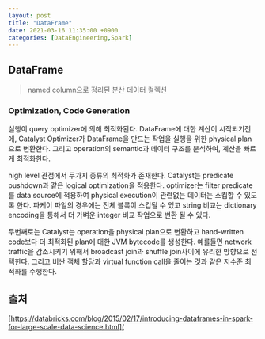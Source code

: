 ```yaml
---
layout: post
title: "DataFrame"
date: 2021-03-16 11:35:00 +0900
categories: [DataEngineering,Spark]
---
```


## DataFrame

> named column으로 정리된 분산 데이터 컬렉션

### Optimization, Code Generation

실행이 query optimizer에 의해 최적화된다. DataFrame에 대한 계산이 시작되기전에, Catalyst Optimizer가 DataFrame을 만드는 작업을 실행을 위한 physical plan으로 변환한다. 그리고 operation의 semantic과 데이터 구조를 분석하여, 계산을 빠르게 최적화한다.

high level 관점에서 두가지 종류의 최적화가 존재한다. Catalyst는 predicate pushdown과 같은 logical optimization을 적용한다. optimizer는 filter predicate를 data source에 적용하여 physical execution이 관련없는 데이터는 스킵할 수 있도록 한다. 파케이 파일의 경우에는 전체 블록이 스킵될 수 있고 string 비교는 dictionary encoding을 통해서 더 가벼운 integer 비교 작업으로 변환 될 수 있다. 

두번째로는 Catalyst는 operation을 physical plan으로 변환하고 hand-written code보다 더 최적화된 plan에 대한 JVM bytecode를 생성한다. 예를들면 network traffic을 감소시키기 위해서 broadcast join과 shuffle join사이에 유리한 방향으로 선택한다. 그리고 비싼 객체 할당과 virtual function call을 줄이는 것과 같은 저수준 최적화를 수행한다.

## 출처

[https://databricks.com/blog/2015/02/17/introducing-dataframes-in-spark-for-large-scale-data-science.html](
